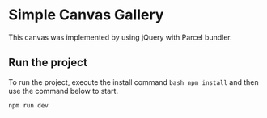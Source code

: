 # Simple Canvas Gallery

This canvas was implemented by using jQuery with Parcel bundler.

## Run the project

To run the project, execute the install command `bash npm install` and then use the command below to start.

```bash
npm run dev
```
